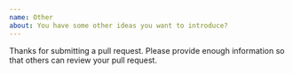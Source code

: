```yaml
---
name: Other
about: You have some other ideas you want to introduce?
---
```


Thanks for submitting a pull request. Please provide enough information so that others can review your pull request.



